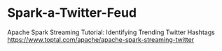 # Spark-a-Twitter-Feud
Apache Spark Streaming Tutorial: Identifying Trending Twitter Hashtags
https://www.toptal.com/apache/apache-spark-streaming-twitter
